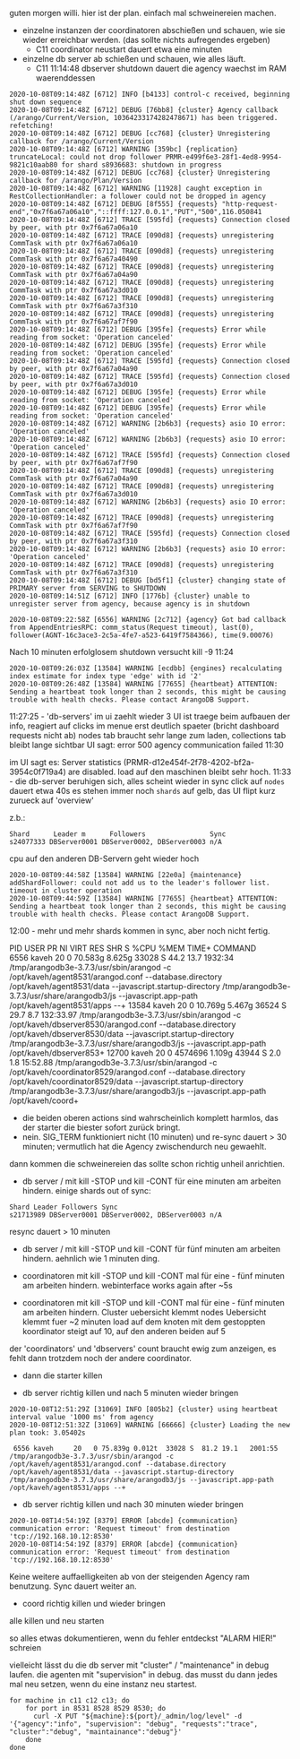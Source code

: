 guten morgen willi.
hier ist der plan. einfach mal schweinereien machen.
- einzelne instanzen der coordinatoren abschießen und schauen, wie sie wieder erreichbar werden. (das sollte nichts aufregendes ergeben)
  - C11 coordinator neustart dauert etwa eine minuten
- einzelne db server ab schießen und schauen, wie alles läuft.
  -  C11 11:14:48 dbserver shutdown dauert die agency waechst im RAM waerenddessen 

```
2020-10-08T09:14:48Z [6712] INFO [b4133] control-c received, beginning shut down sequence
2020-10-08T09:14:48Z [6712] DEBUG [76bb8] {cluster} Agency callback (/arango/Current/Version, 10364233174282478671) has been triggered. refetching!
2020-10-08T09:14:48Z [6712] DEBUG [cc768] {cluster} Unregistering callback for /arango/Current/Version
2020-10-08T09:14:48Z [6712] WARNING [359bc] {replication} truncateLocal: could not drop follower PRMR-e499f6e3-28f1-4ed8-9954-9821c10aab80 for shard s8936683: shutdown in progress
2020-10-08T09:14:48Z [6712] DEBUG [cc768] {cluster} Unregistering callback for /arango/Plan/Version
2020-10-08T09:14:48Z [6712] WARNING [11928] caught exception in RestCollectionHandler: a follower could not be dropped in agency
2020-10-08T09:14:48Z [6712] DEBUG [8f555] {requests} "http-request-end","0x7f6a67a06a10","::ffff:127.0.0.1","PUT","500",116.050841
2020-10-08T09:14:48Z [6712] TRACE [595fd] {requests} Connection closed by peer, with ptr 0x7f6a67a06a10
2020-10-08T09:14:48Z [6712] TRACE [090d8] {requests} unregistering CommTask with ptr 0x7f6a67a06a10
2020-10-08T09:14:48Z [6712] TRACE [090d8] {requests} unregistering CommTask with ptr 0x7f6a67a40490
2020-10-08T09:14:48Z [6712] TRACE [090d8] {requests} unregistering CommTask with ptr 0x7f6a67a04a90
2020-10-08T09:14:48Z [6712] TRACE [090d8] {requests} unregistering CommTask with ptr 0x7f6a67a3d010
2020-10-08T09:14:48Z [6712] TRACE [090d8] {requests} unregistering CommTask with ptr 0x7f6a67a3f310
2020-10-08T09:14:48Z [6712] TRACE [090d8] {requests} unregistering CommTask with ptr 0x7f6a67af7f90
2020-10-08T09:14:48Z [6712] DEBUG [395fe] {requests} Error while reading from socket: 'Operation canceled'
2020-10-08T09:14:48Z [6712] DEBUG [395fe] {requests} Error while reading from socket: 'Operation canceled'
2020-10-08T09:14:48Z [6712] TRACE [595fd] {requests} Connection closed by peer, with ptr 0x7f6a67a04a90
2020-10-08T09:14:48Z [6712] TRACE [595fd] {requests} Connection closed by peer, with ptr 0x7f6a67a3d010
2020-10-08T09:14:48Z [6712] DEBUG [395fe] {requests} Error while reading from socket: 'Operation canceled'
2020-10-08T09:14:48Z [6712] DEBUG [395fe] {requests} Error while reading from socket: 'Operation canceled'
2020-10-08T09:14:48Z [6712] WARNING [2b6b3] {requests} asio IO error: 'Operation canceled'
2020-10-08T09:14:48Z [6712] WARNING [2b6b3] {requests} asio IO error: 'Operation canceled'
2020-10-08T09:14:48Z [6712] TRACE [595fd] {requests} Connection closed by peer, with ptr 0x7f6a67af7f90
2020-10-08T09:14:48Z [6712] TRACE [090d8] {requests} unregistering CommTask with ptr 0x7f6a67a04a90
2020-10-08T09:14:48Z [6712] TRACE [090d8] {requests} unregistering CommTask with ptr 0x7f6a67a3d010
2020-10-08T09:14:48Z [6712] WARNING [2b6b3] {requests} asio IO error: 'Operation canceled'
2020-10-08T09:14:48Z [6712] TRACE [090d8] {requests} unregistering CommTask with ptr 0x7f6a67af7f90
2020-10-08T09:14:48Z [6712] TRACE [595fd] {requests} Connection closed by peer, with ptr 0x7f6a67a3f310
2020-10-08T09:14:48Z [6712] WARNING [2b6b3] {requests} asio IO error: 'Operation canceled'
2020-10-08T09:14:48Z [6712] TRACE [090d8] {requests} unregistering CommTask with ptr 0x7f6a67a3f310
2020-10-08T09:14:48Z [6712] DEBUG [bd5f1] {cluster} changing state of PRIMARY server from SERVING to SHUTDOWN
2020-10-08T09:14:51Z [6712] INFO [1776b] {cluster} unable to unregister server from agency, because agency is in shutdown
```
```
2020-10-08T09:22:58Z [6556] WARNING [2c712] {agency} Got bad callback from AppendEntriesRPC: comm_status(Request timeout), last(0), follower(AGNT-16c3ace3-2c5a-4fe7-a523-6419f7584366), time(9.00076)
```
Nach 10 minuten erfolglosem shutdown versucht kill -9 11:24 
```
2020-10-08T09:26:03Z [13584] WARNING [ecdbb] {engines} recalculating index estimate for index type 'edge' with id '2'
2020-10-08T09:26:48Z [13584] WARNING [77655] {heartbeat} ATTENTION: Sending a heartbeat took longer than 2 seconds, this might be causing trouble with health checks. Please contact ArangoDB Support.
```
11:27:25 - 'db-servers' im ui zaehlt wieder 3
UI ist traege beim aufbauen der info, reagiert auf clicks im menue erst deutlich spaeter (bricht dashboard requests nicht ab)
nodes tab braucht sehr lange zum laden, collections tab bleibt lange sichtbar
UI sagt: error 500 agency communication failed 11:30

im UI sagt es:
Server statistics (PRMR-d12e454f-2f78-4202-bf2a-3954c0f719a4) are disabled.
load auf den maschinen bleibt sehr hoch. 
11:33 - die db-server beruhigen sich, alles scheint wieder in sync
click auf `nodes` dauert etwa 40s
es stehen immer noch `shards` auf gelb, das UI flipt kurz zurueck auf 'overview'

z.b.:
```
Shard      Leader m      Followers                Sync
s24077333 DBServer0001 DBServer0002, DBServer0003 n/A
```
cpu auf den anderen DB-Servern geht wieder hoch

```
2020-10-08T09:44:58Z [13584] WARNING [22e0a] {maintenance} addShardFollower: could not add us to the leader's follower list. timeout in cluster operation
2020-10-08T09:44:59Z [13584] WARNING [77655] {heartbeat} ATTENTION: Sending a heartbeat took longer than 2 seconds, this might be causing trouble with health checks. Please contact ArangoDB Support.
```


12:00 - mehr und mehr shards kommen in sync, aber noch nicht fertig.

  PID USER      PR  NI    VIRT    RES    SHR S  %CPU %MEM     TIME+ COMMAND                                                                                                                                                                    
 6556 kaveh     20   0 70.583g 8.625g  33028 S  44.2 13.7   1932:34 /tmp/arangodb3e-3.7.3/usr/sbin/arangod -c /opt/kaveh/agent8531/arangod.conf --database.directory /opt/kaveh/agent8531/data --javascript.startup-directory /tmp/arangodb3e-3.7.3/usr/share/arangodb3/js --javascript.app-path /opt/kaveh/agent8531/apps --+
13584 kaveh     20   0 10.769g 5.467g  36524 S  29.7  8.7 132:33.97 /tmp/arangodb3e-3.7.3/usr/sbin/arangod -c /opt/kaveh/dbserver8530/arangod.conf --database.directory /opt/kaveh/dbserver8530/data --javascript.startup-directory /tmp/arangodb3e-3.7.3/usr/share/arangodb3/js --javascript.app-path /opt/kaveh/dbserver853+
12700 kaveh     20   0 4574696 1.109g  43944 S   2.0  1.8  15:52.88 /tmp/arangodb3e-3.7.3/usr/sbin/arangod -c /opt/kaveh/coordinator8529/arangod.conf --database.directory /opt/kaveh/coordinator8529/data --javascript.startup-directory /tmp/arangodb3e-3.7.3/usr/share/arangodb3/js --javascript.app-path /opt/kaveh/coord+

- die beiden oberen actions sind wahrscheinlich komplett harmlos, das der starter die biester sofort zurück bringt.
 - nein. SIG_TERM funktioniert nicht (10 minuten) und re-sync dauert > 30 minuten; vermutlich hat die Agency zwischendurch neu gewaehlt.

dann kommen die schweinereien das sollte schon richtig unheil anrichtien.

- db server / mit kill -STOP und kill -CONT für eine minuten am arbeiten hindern.
einige shards out of sync:
```
Shard Leader Followers Sync
s21713989 DBServer0001 DBServer0002, DBServer0003 n/A
```
resync dauert > 10 minuten

- db server / mit kill -STOP und kill -CONT für fünf minuten am arbeiten hindern.
 aehnlich wie 1 minuten ding.
 

- coordinatoren  mit kill -STOP und kill -CONT mal für eine - fünf minuten am arbeiten hindern.
webinterface works again after ~5s 
- coordinatoren  mit kill -STOP und kill -CONT mal für eine - fünf minuten am arbeiten hindern.
Cluster uebersicht klemmt
nodes Uebersicht klemmt fuer ~2 minuten
load auf dem knoten mit dem gestoppten koordinator steigt auf 10, auf den anderen beiden auf 5

der 'coordinators' und 'dbservers' count braucht ewig zum anzeigen, es fehlt dann trotzdem noch der andere coordinator.


- dann die starter killen

- db server richtig killen und nach 5 minuten wieder bringen
```
2020-10-08T12:51:29Z [31069] INFO [805b2] {cluster} using heartbeat interval value '1000 ms' from agency
2020-10-08T12:51:32Z [31069] WARNING [66666] {cluster} Loading the new plan took: 3.05402s
```

```
 6556 kaveh     20   0 75.839g 0.012t  33028 S  81.2 19.1   2001:55 /tmp/arangodb3e-3.7.3/usr/sbin/arangod -c /opt/kaveh/agent8531/arangod.conf --database.directory /opt/kaveh/agent8531/data --javascript.startup-directory /tmp/arangodb3e-3.7.3/usr/share/arangodb3/js --javascript.app-path /opt/kaveh/agent8531/apps --+
```

- db server richtig killen und nach 30 minuten wieder bringen
```
2020-10-08T14:54:19Z [8379] ERROR [abcde] {communication} communication error: 'Request timeout' from destination 'tcp://192.168.10.12:8530'
2020-10-08T14:54:19Z [8379] ERROR [abcde] {communication} communication error: 'Request timeout' from destination 'tcp://192.168.10.12:8530'

```

Keine weitere auffaelligkeiten ab von der steigenden Agency ram benutzung. Sync dauert weiter an.

- coord richtig killen und wieder bringen

alle killen und neu starten

so alles etwas dokumentieren, wenn du fehler entdeckst "ALARM HIER!" schreien


vielleicht lässt du die db server mit "cluster" / "maintenance" in debug laufen. die agenten mit "supervision" in debug.
das musst du dann jedes mal neu setzen, wenn du eine instanz neu startest.

```
for machine in c11 c12 c13; do
    for port in 8531 8528 8529 8530; do
      curl -X PUT "${machine}:${port}/_admin/log/level" -d '{"agency":"info", "supervision": "debug", "requests":"trace", "cluster":"debug", "maintainance":"debug"}'
    done
done
```
